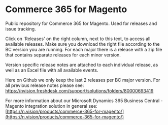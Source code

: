 # Commerce 365 for Magento
Public repository for Commerce 365 for Magento. Used for releases and issue tracking.

Click on 'Releases' on the right column, next to this text, to access all available releases. Make sure you download the right file according to the BC version you are running. For each major there is a release with a zip file that contains separate releases for each minor version. 

Version specific release notes are attached to each individual release, as well as an Excel file with all available events. 

Here on Github we only keep the last 2 releases per BC major version. For all previous release notes please see: https://nvision.freshdesk.com/support/solutions/folders/80000693419

For more information about our Microsoft Dynamics 365 Business Central - Magento integration solution in general see: [https://n.vision/products/commerce-365-for-magento/](https://n.vision/products/commerce-365-for-magento/)
